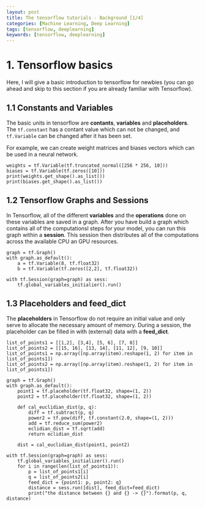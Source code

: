 ```yaml
---
layout: post
title: The tensorflow tutorials - Background [1/4]
categories: [Machine Learning, Deep Learning]
tags: [tensorflow, deeplearning]
keywords: [tensorflow, deeplearning]
---
```


# 1. Tensorflow basics


Here, I will give a basic introduction to tensorflow for newbies (you can go ahead and skip to this section if you are already familiar with Tensorflow).

## 1.1 Constants and Variables

The basic units in tensorflow are **contants**, **variables** and **placeholders**. The `tf.constant` has a contant value which can not be changed, and `tf.Variable` can be changed after it has been set.

For example, we can create weight matrices and biases vectors which can be used in a neural network.

```
weights = tf.Variable(tf.truncated_normal([256 * 256, 10]))
biases = tf.Variable(tf.zeros([10]))
print(weights.get_shape().as_list())
print(biases.get_shape().as_list())
```

## 1.2 Tensorflow Graphs and Sessions

In Tensorflow, all of the different **variables** and the **operations** done on these variables are saved in a graph. After you have build a graph which contains all of the computationsl steps for your model, you can run this graph within a **session**. This session then distributes all of the computations across the available CPU an GPU resources.

```
graph = tf.Graph()
with graph.as_default():
    a = tf.Variable(8, tf.float32)
    b = tf.Variable(tf.zeros([2,2], tf.float32))

with tf.Session(graph=graph) as sess:
    tf.global_variables_initialier().run()
```

## 1.3 Placeholders and feed_dict

The **placeholders** in Tensorflow do not require an initial value and only serve to allocate the necessary amount of memory. During a session, the placeholder can be filled in with (external) data with a **feed_dict**.

```
list_of_points1 = [[1,2], [3,4], [5, 6], [7, 8]]
list_of_points2 = [[15, 16], [13, 14], [11, 12], [9, 10]]
list_of_points1 = np.array([np.array(item).reshape(1, 2) for item in list_of_points1])
list_of_points2 = np.array([np.array(item).reshape(1, 2) for item in list_of_points1])

graph = tf.Graph()
with graph.as_default():
    point1 = tf.placeholder(tf.float32, shape=(1, 2))
    point2 = tf.placeholder(tf.float32, shape=(1, 2))

    def cal_euclidian_dist(p, q):
        diff = tf.subtract(p, q)
        power2 = tf.pow(diff, tf.constant(2.0, shape=(1, 2)))
        add = tf.reduce_sum(power2)
        eclidian_dist = tf.sqrt(add)
        return eclidian_dist

    dist = cal_euclidian_dist(point1, point2)

with tf.Session(graph=graph) as sess:
    tf.global_variables_initializer().run()
    for i in range(len(list_of_points1)):
        p = list_of_points1[i]
        q = list_of_points2[i]
        feed_dict = {point1: p, point2: q}
        distance = sess.run([dist], feed_dict=feed_dict)
        print("the distance between {} and {} -> {}").format(p, q, distance)

```
